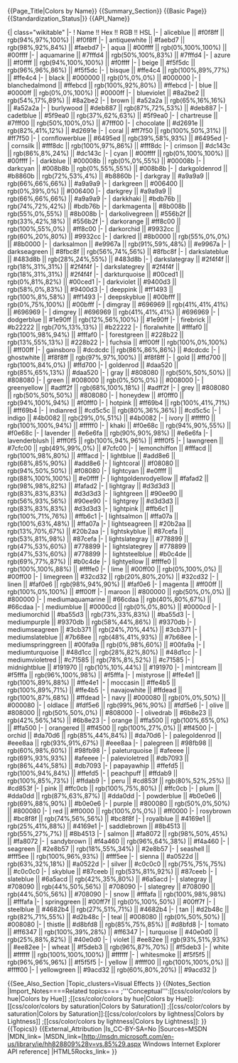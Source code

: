 
{{Page_Title|Colors by Name}}
{{Summary_Section}}
{{Basic Page}}
{{Standardization_Status|}}
{{API_Name}}


{| class="wikitable"
|-
! Name !! Hex !! RGB !! HSL
|-
| aliceblue || #f0f8ff || rgb(94%,97%,100%) || #f0f8ff
|-
| antiquewhite || #faebd7 || rgb(98%,92%,84%) || #faebd7
|-
| aqua || #00ffff || rgb(0%,100%,100%) || #00ffff
|-
| aquamarine || #7fffd4 || rgb(50%,100%,83%) || #7fffd4
|-
| azure || #f0ffff || rgb(94%,100%,100%) || #f0ffff
|-
| beige || #f5f5dc || rgb(96%,96%,86%) || #f5f5dc
|-
| bisque || #ffe4c4 || rgb(100%,89%,77%) || #ffe4c4
|-
| black || #000000 || rgb(0%,0%,0%) || #000000
|-
| blanchedalmond || #ffebcd || rgb(100%,92%,80%) || #ffebcd
|-
| blue || #0000ff || rgb(0%,0%,100%) || #0000ff
|-
| blueviolet || #8a2be2 || rgb(54%,17%,89%) || #8a2be2
|-
| brown || #a52a2a || rgb(65%,16%,16%) || #a52a2a
|-
| burlywood || #deb887 || rgb(87%,72%,53%) || #deb887
|-
| cadetblue || #5f9ea0 || rgb(37%,62%,63%) || #5f9ea0
|-
| chartreuse || #7fff00 || rgb(50%,100%,0%) || #7fff00
|-
| chocolate || #d2691e || rgb(82%,41%,12%) || #d2691e
|-
| coral || #ff7f50 || rgb(100%,50%,31%) || #ff7f50
|-
| cornflowerblue || #6495ed || rgb(39%,58%,93%) || #6495ed
|-
| cornsilk || #fff8dc || rgb(100%,97%,86%) || #fff8dc
|-
| crimson || #dc143c || rgb(86%,8%,24%) || #dc143c
|-
| cyan || #00ffff || rgb(0%,100%,100%) || #00ffff
|-
| darkblue || #00008b || rgb(0%,0%,55%) || #00008b
|-
| darkcyan || #008b8b || rgb(0%,55%,55%) || #008b8b
|-
| darkgoldenrod || #b8860b || rgb(72%,53%,4%) || #b8860b
|-
| darkgray || #a9a9a9 || rgb(66%,66%,66%) || #a9a9a9
|-
| darkgreen || #006400 || rgb(0%,39%,0%) || #006400
|-
| darkgrey || #a9a9a9 || rgb(66%,66%,66%) || #a9a9a9
|-
| darkkhaki || #bdb76b || rgb(74%,72%,42%) || #bdb76b
|-
| darkmagenta || #8b008b || rgb(55%,0%,55%) || #8b008b
|-
| darkolivegreen || #556b2f || rgb(33%,42%,18%) || #556b2f
|-
| darkorange || #ff8c00 || rgb(100%,55%,0%) || #ff8c00
|-
| darkorchid || #9932cc || rgb(60%,20%,80%) || #9932cc
|-
| darkred || #8b0000 || rgb(55%,0%,0%) || #8b0000
|-
| darksalmon || #e9967a || rgb(91%,59%,48%) || #e9967a
|-
| darkseagreen || #8fbc8f || rgb(56%,74%,56%) || #8fbc8f
|-
| darkslateblue || #483d8b || rgb(28%,24%,55%) || #483d8b
|-
| darkslategray || #2f4f4f || rgb(18%,31%,31%) || #2f4f4f
|-
| darkslategrey || #2f4f4f || rgb(18%,31%,31%) || #2f4f4f
|-
| darkturquoise || #00ced1 || rgb(0%,81%,82%) || #00ced1
|-
| darkviolet || #9400d3 || rgb(58%,0%,83%) || #9400d3
|-
| deeppink || #ff1493 || rgb(100%,8%,58%) || #ff1493
|-
| deepskyblue || #00bfff || rgb(0%,75%,100%) || #00bfff
|-
| dimgray || #696969 || rgb(41%,41%,41%) || #696969
|-
| dimgrey || #696969 || rgb(41%,41%,41%) || #696969
|-
| dodgerblue || #1e90ff || rgb(12%,56%,100%) || #1e90ff
|-
| firebrick || #b22222 || rgb(70%,13%,13%) || #b22222
|-
| floralwhite || #fffaf0 || rgb(100%,98%,94%) || #fffaf0
|-
| forestgreen || #228b22 || rgb(13%,55%,13%) || #228b22
|-
| fuchsia || #ff00ff || rgb(100%,0%,100%) || #ff00ff
|-
| gainsboro || #dcdcdc || rgb(86%,86%,86%) || #dcdcdc
|-
| ghostwhite || #f8f8ff || rgb(97%,97%,100%) || #f8f8ff
|-
| gold || #ffd700 || rgb(100%,84%,0%) || #ffd700
|-
| goldenrod || #daa520 || rgb(85%,65%,13%) || #daa520
|-
| gray || #808080 || rgb(50%,50%,50%) || #808080
|-
| green || #008000 || rgb(0%,50%,0%) || #008000
|-
| greenyellow || #adff2f || rgb(68%,100%,18%) || #adff2f
|-
| grey || #808080 || rgb(50%,50%,50%) || #808080
|-
| honeydew || #f0fff0 || rgb(94%,100%,94%) || #f0fff0
|-
| hotpink || #ff69b4 || rgb(100%,41%,71%) || #ff69b4
|-
| indianred || #cd5c5c || rgb(80%,36%,36%) || #cd5c5c
|-
| indigo || #4b0082 || rgb(29%,0%,51%) || #4b0082
|-
| ivory || #fffff0 || rgb(100%,100%,94%) || #fffff0
|-
| khaki || #f0e68c || rgb(94%,90%,55%) || #f0e68c
|-
| lavender || #e6e6fa || rgb(90%,90%,98%) || #e6e6fa
|-
| lavenderblush || #fff0f5 || rgb(100%,94%,96%) || #fff0f5
|-
| lawngreen || #7cfc00 || rgb(49%,99%,0%) || #7cfc00
|-
| lemonchiffon || #fffacd || rgb(100%,98%,80%) || #fffacd
|-
| lightblue || #add8e6 || rgb(68%,85%,90%) || #add8e6
|-
| lightcoral || #f08080 || rgb(94%,50%,50%) || #f08080
|-
| lightcyan || #e0ffff || rgb(88%,100%,100%) || #e0ffff
|-
| lightgoldenrodyellow || #fafad2 || rgb(98%,98%,82%) || #fafad2
|-
| lightgray || #d3d3d3 || rgb(83%,83%,83%) || #d3d3d3
|-
| lightgreen || #90ee90 || rgb(56%,93%,56%) || #90ee90
|-
| lightgrey || #d3d3d3 || rgb(83%,83%,83%) || #d3d3d3
|-
| lightpink || #ffb6c1 || rgb(100%,71%,76%) || #ffb6c1
|-
| lightsalmon || #ffa07a || rgb(100%,63%,48%) || #ffa07a
|-
| lightseagreen || #20b2aa || rgb(13%,70%,67%) || #20b2aa
|-
| lightskyblue || #87cefa || rgb(53%,81%,98%) || #87cefa
|-
| lightslategray || #778899 || rgb(47%,53%,60%) || #778899
|-
| lightslategrey || #778899 || rgb(47%,53%,60%) || #778899
|-
| lightsteelblue || #b0c4de || rgb(69%,77%,87%) || #b0c4de
|-
| lightyellow || #ffffe0 || rgb(100%,100%,88%) || #ffffe0
|-
| lime || #00ff00 || rgb(0%,100%,0%) || #00ff00
|-
| limegreen || #32cd32 || rgb(20%,80%,20%) || #32cd32
|-
| linen || #faf0e6 || rgb(98%,94%,90%) || #faf0e6
|-
| magenta || #ff00ff || rgb(100%,0%,100%) || #ff00ff
|-
| maroon || #800000 || rgb(50%,0%,0%) || #800000
|-
| mediumaquamarine || #66cdaa || rgb(40%,80%,67%) || #66cdaa
|-
| mediumblue || #0000cd || rgb(0%,0%,80%) || #0000cd
|-
| mediumorchid || #ba55d3 || rgb(73%,33%,83%) || #ba55d3
|-
| mediumpurple || #9370db || rgb(58%,44%,86%) || #9370db
|-
| mediumseagreen || #3cb371 || rgb(24%,70%,44%) || #3cb371
|-
| mediumslateblue || #7b68ee || rgb(48%,41%,93%) || #7b68ee
|-
| mediumspringgreen || #00fa9a || rgb(0%,98%,60%) || #00fa9a
|-
| mediumturquoise || #48d1cc || rgb(28%,82%,80%) || #48d1cc
|-
| mediumvioletred || #c71585 || rgb(78%,8%,52%) || #c71585
|-
| midnightblue || #191970 || rgb(10%,10%,44%) || #191970
|-
| mintcream || #f5fffa || rgb(96%,100%,98%) || #f5fffa
|-
| mistyrose || #ffe4e1 || rgb(100%,89%,88%) || #ffe4e1
|-
| moccasin || #ffe4b5 || rgb(100%,89%,71%) || #ffe4b5
|-
| navajowhite || #ffdead || rgb(100%,87%,68%) || #ffdead
|-
| navy || #000080 || rgb(0%,0%,50%) || #000080
|-
| oldlace || #fdf5e6 || rgb(99%,96%,90%) || #fdf5e6
|-
| olive || #808000 || rgb(50%,50%,0%) || #808000
|-
| olivedrab || #6b8e23 || rgb(42%,56%,14%) || #6b8e23
|-
| orange || #ffa500 || rgb(100%,65%,0%) || #ffa500
|-
| orangered || #ff4500 || rgb(100%,27%,0%) || #ff4500
|-
| orchid || #da70d6 || rgb(85%,44%,84%) || #da70d6
|-
| palegoldenrod || #eee8aa || rgb(93%,91%,67%) || #eee8aa
|-
| palegreen || #98fb98 || rgb(60%,98%,60%) || #98fb98
|-
| paleturquoise || #afeeee || rgb(69%,93%,93%) || #afeeee
|-
| palevioletred || #db7093 || rgb(86%,44%,58%) || #db7093
|-
| papayawhip || #ffefd5 || rgb(100%,94%,84%) || #ffefd5
|-
| peachpuff || #ffdab9 || rgb(100%,85%,73%) || #ffdab9
|-
| peru || #cd853f || rgb(80%,52%,25%) || #cd853f
|-
| pink || #ffc0cb || rgb(100%,75%,80%) || #ffc0cb
|-
| plum || #dda0dd || rgb(87%,63%,87%) || #dda0dd
|-
| powderblue || #b0e0e6 || rgb(69%,88%,90%) || #b0e0e6
|-
| purple || #800080 || rgb(50%,0%,50%) || #800080
|-
| red || #ff0000 || rgb(100%,0%,0%) || #ff0000
|-
| rosybrown || #bc8f8f || rgb(74%,56%,56%) || #bc8f8f
|-
| royalblue || #4169e1 || rgb(25%,41%,88%) || #4169e1
|-
| saddlebrown || #8b4513 || rgb(55%,27%,7%) || #8b4513
|-
| salmon || #fa8072 || rgb(98%,50%,45%) || #fa8072
|-
| sandybrown || #f4a460 || rgb(96%,64%,38%) || #f4a460
|-
| seagreen || #2e8b57 || rgb(18%,55%,34%) || #2e8b57
|-
| seashell || #fff5ee || rgb(100%,96%,93%) || #fff5ee
|-
| sienna || #a0522d || rgb(63%,32%,18%) || #a0522d
|-
| silver || #c0c0c0 || rgb(75%,75%,75%) || #c0c0c0
|-
| skyblue || #87ceeb || rgb(53%,81%,92%) || #87ceeb
|-
| slateblue || #6a5acd || rgb(42%,35%,80%) || #6a5acd
|-
| slategray || #708090 || rgb(44%,50%,56%) || #708090
|-
| slategrey || #708090 || rgb(44%,50%,56%) || #708090
|-
| snow || #fffafa || rgb(100%,98%,98%) || #fffafa
|-
| springgreen || #00ff7f || rgb(0%,100%,50%) || #00ff7f
|-
| steelblue || #4682b4 || rgb(27%,51%,71%) || #4682b4
|-
| tan || #d2b48c || rgb(82%,71%,55%) || #d2b48c
|-
| teal || #008080 || rgb(0%,50%,50%) || #008080
|-
| thistle || #d8bfd8 || rgb(85%,75%,85%) || #d8bfd8
|-
| tomato || #ff6347 || rgb(100%,39%,28%) || #ff6347
|-
| turquoise || #40e0d0 || rgb(25%,88%,82%) || #40e0d0
|-
| violet || #ee82ee || rgb(93%,51%,93%) || #ee82ee
|-
| wheat || #f5deb3 || rgb(96%,87%,70%) || #f5deb3
|-
| white || #ffffff || rgb(100%,100%,100%) || #ffffff
|-
| whitesmoke || #f5f5f5 || rgb(96%,96%,96%) || #f5f5f5
|-
| yellow || #ffff00 || rgb(100%,100%,0%) || #ffff00
|-
| yellowgreen || #9acd32 || rgb(60%,80%,20%) || #9acd32
|}



{{See_Also_Section
|Topic_clusters=Visual Effects
}}
{{Notes_Section
|Import_Notes====Related topics===
;'''Conceptual''':[[css/color/colors by hue|Colors by Hue]]
;[[css/color/colors by hue|Colors by Hue]]:[[css/color/colors by saturation|Colors by Saturation]]
;[[css/color/colors by saturation|Colors by Saturation]]:[[css/color/colors by lightness|Colors by Lightness]]
;[[css/color/colors by lightness|Colors by Lightness]]:
}}
{{Topics}}
{{External_Attribution
|Is_CC-BY-SA=No
|Sources=MSDN
|MDN_link=
|MSDN_link=[http://msdn.microsoft.com/en-us/library/ie/hh828809%28v=vs.85%29.aspx Windows Internet Explorer API reference]
|HTML5Rocks_link=
}}